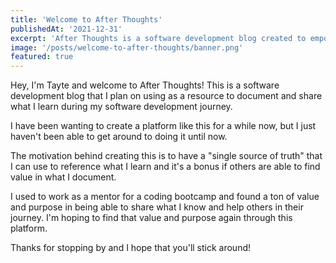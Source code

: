 ```yaml
---
title: 'Welcome to After Thoughts'
publishedAt: '2021-12-31'
excerpt: 'After Thoughts is a software development blog created to empower other developers.'
image: '/posts/welcome-to-after-thoughts/banner.png'
featured: true
---
```


Hey, I'm Tayte and welcome to After Thoughts! This is a software development blog that I plan on using as a resource to document
and share what I learn during my software development journey.

I have been wanting to create a platform like this for a while now, but I just haven't been able to get around to doing it until now.

The motivation behind creating this is to have a "single source of truth" that I can use to reference what I learn and it's a bonus if others
are able to find value in what I document.

I used to work as a mentor for a coding bootcamp and found a ton of value and purpose in being able to share
what I know and help others in their journey. I'm hoping to find that value and purpose again through this platform.

Thanks for stopping by and I hope that you'll stick around!
